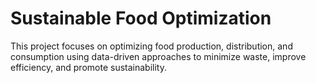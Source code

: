 # Sustainable Food Optimization

This project focuses on optimizing food production, distribution, and consumption using data-driven approaches to minimize waste, improve efficiency, and promote sustainability.
